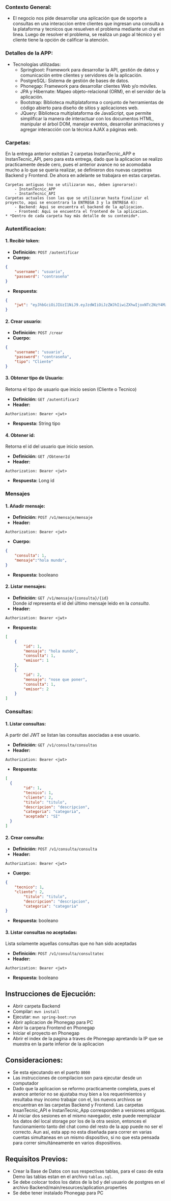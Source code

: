 
### Contexto General:

- El negocio nos pide desarrollar una aplicación que de soporte a consultas
en una interaccion entre clientes que ingresan una consulta a la plataforma y
tecnicos que resuelven el problema mediante un chat en linea. Luego de resolver
el problema, se realiza un pago al técnico y el cliente tiene la opción de
calificar la atención.


### Detalles de la APP:

* Tecnologías utilizadas:
	- Springboot: Framework para desarrollar la API,
	gestión de datos y comunicación entre clientes y
	servidores de la aplicación.
	- PostgreSQL: Sistema de gestión de bases de datos.
	- Phonegap: Framework para desarrollar clientes Web y/o móviles.
	- JPA y Hibernate: Mapeo objeto-relacional (ORM), en el servidor de la aplicación.
	- Bootstrap: Biblioteca multiplataforma o conjunto de herramientas de código abierto para diseño de sitios y aplicaciones web.
	- JQuery: Biblioteca multiplataforma de JavaScript, que permite simplificar la manera de interactuar con los documentos HTML, manipular el árbol DOM, manejar eventos, desarrollar animaciones y agregar interacción con la técnica AJAX a páginas web.​

### Carpetas:
En la entrega anterior exitstian 2 carpetas InstanTecnic_APP e InstanTecnic_API, pero para esta entrega, dado que la aplicacion se realizo practicamente desde cero, pues el anterior avance no se acomodaba mucho a lo que se queria realizar, se definieron dos nuevas carpetras Backend y Frontend. De ahora en adelante se trabajara en estas carpetas.

	Carpetas antiguas (no se utilizaran mas, deben ignorarse):
		- InstanTecnic_APP
		- InstanTecnic_API
	Carpetas actuales (son las que se utilizaran hasta finalizar el proyecto, aqui se encontrara la ENTREGA 3 y la ENTREGA 4):
		- Backend: Aqui se encuentra el backend de la aplicacion.
		- Frontend: Aqui se encuentra el frontend de la aplicacion.
	* *Dentro de cada carpeta hay más detalle de su contenido*.


### Autentificacion:
#### 1. Recibir token:
- **Definición:** `POST /autentificar`
- **Cuerpo:**
```JSON
{
	"username": "usuario",
	"password": "contraseña"
}
```
- **Respuesta:**
```JSON
{
    "jwt": "eyJhbGciOiJIUzI1NiJ9.eyJzdWIiOiJzZWJhIiwiZXhwIjoxNTc2NzY4MzIwLCJpYXQiOjE1NzY3MzIzMjB9.amR-byoeVUv65J7J6rsRQl9VH9aGVCRvQMdBbzzZhKQ"
}
```

#### 2. Crear usuario:
- **Definición:** `POST /crear`
- **Cuerpo:**
```JSON
{
	"username": "usuario",
	"password": "contraseña",
	"tipo": "Cliente"
}
```

#### 3. Obtener tipo de Usuario:
Retorna el tipo de usuario que inicio sesion (Cliente o Tecnico)
- **Definición:** `GET /autentificar2`
- **Header:**
```
Authorization: Bearer <jwt>
```
- **Respuesta:** String tipo

#### 4. Obtener id:
Retorna el id del usuario que inicio sesion.
- **Definición:** `GET /ObtenerId`
- **Header:**
```
Authorization: Bearer <jwt>
```
- **Respuesta:** Long id

### Mensajes
#### 1. Añadir mensaje:
- **Definición:** `POST /v1/mensaje/mensaje`
- **Header:**
```
Authorization: Bearer <jwt>
```
- **Cuerpo:**
```JSON
{
    "consulta": 1,
    "mensaje":"hola mundo",
}
```
- **Respuesta:** booleano

#### 2. Listar mensajes:
- **Definición:** `GET /v1/mensaje/{consulta}/{id}`\
Donde _id_ representa el id del último mensaje leido en la _consulta_.
- **Header:**
```
Authorization: Bearer <jwt>
```
- **Respuesta:**
```JSON
[
    {
        "id": 1,
        "mensaje": "hola mundo",
        "consulta": 1,
        "emisor": 1
    },
    {
        "id": 2,
        "mensaje": "nose que poner",
        "consulta": 1,
        "emisor": 2
    }
]
```

### Consultas:
#### 1. Listar consultas:
A partir del JWT se listan las consultas asociadas a ese usuario.
- **Definición:** `GET /v1/consulta/consultas`
- **Header:**
```
Authorization: Bearer <jwt>
```
- **Respuesta:**
```JSON
[
  {
        "id": 1,
        "tecnico": 1,
    	"cliente": 2,
		"titulo": "titulo",
		"descripcion": "descripcion",
		"categoria": "categoria",
		"aceptada": "SI"
  }
]
```

#### 2. Crear consulta:
- **Definición:** `POST /v1/consulta/consulta`
- **Header:**
```
Authorization: Bearer <jwt>
```
- **Cuerpo:**
```JSON
{
    "tecnico": 1,
    "cliente": 2,
		"titulo": "titulo",
		"descripcion": "descripcion",
		"categoria": "categoria"
}
```
- **Respuesta:** booleano

#### 3. Listar consultas no aceptadas:
Lista solamente aquellas consultas que no han sido aceptadas
- **Definición:** `POST /v1/consulta/consultatec`
- **Header:**
```
Authorization: Bearer <jwt>
```
- **Respuesta:** booleano

## Instrucciones de Ejecución:
- Abrir carpeta Backend
- Compilar: `mvn install`
- Ejecutar: `mvn spring-boot:run`
- Abrir aplicacion de Phonegap para PC
- Abrir la carpera Frontend en Phonegap
- Iniciar el proyecto en Phonegap
- Abrir el index de la pagina a traves de Phonegap apretando la IP que se muestra en la parte inferior de la aplicacion

## Consideraciones:
- Se esta ejecutando en el puerto `8000`
- Las instrucciones de compilacion son para ejecutar desde un computador
- Dado que la aplicacion se reformo practicamente completa, pues el avance anterior no se ajustaba muy bien a los requerimientos y resultaba muy incomo trabajar con el, los nuevos archivos se encuentran en las carpetas Backend y Frontend. Las carpetas InsanTecnic_API e InstanTecnic_App corresponden a versiones antiguas.
- Al iniciar dos sesiones en el mismo navegador, este puede reemplazar los datos del local storage por los de la otra sesion, entonces el funcionamiento tanto del chat como del resto de la app puede no ser el correcto. Aun así, esta app no esta diseñada para correr en varias cuentas simultaneas en un mismo dispositivo, si no que esta pensada para correr simultáneamente en varios dispositivos.

## Requisitos Previos:
- Crear la Base de Datos con sus respectivas tablas, para el caso de esta Demo las tablas estan en el archivo `tablas.sql`.
- Se debe colocar todos los datos de la bd y del usuario de postgres en el archivo Backend/main/resources/aplication.properties
- Se debe tener instalado Phonegap para PC
